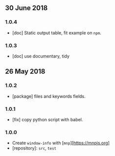 ## 30 June 2018

### 1.0.4

- [doc] Static output table, fit example on `npm`.

### 1.0.3

- [doc] use documentary, tidy

## 26 May 2018

### 1.0.2

- [package] files and keywords fields.

### 1.0.1

- [fix] copy python script with babel.

### 1.0.0

- Create `window-info` with [`mnp`][https://mnpjs.org]
- [repository]: `src`, `test`

